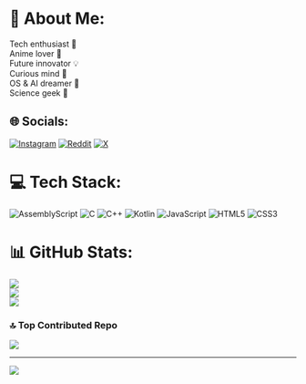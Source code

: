 # 💫 About Me:
Tech enthusiast 🚀<br>Anime lover 🎥<br>Future innovator 💡<br>Curious mind 🧠<br>OS & AI dreamer 🤖<br>Science geek 🔬


## 🌐 Socials:
[![Instagram](https://img.shields.io/badge/Instagram-%23E4405F.svg?logo=Instagram&logoColor=white)](https://instagram.com/https://www.instagram.com/itsharshitgoat/) [![Reddit](https://img.shields.io/badge/Reddit-%23FF4500.svg?logo=Reddit&logoColor=white)](https://reddit.com/user/https://www.reddit.com/user/Itsharshitgoat/) [![X](https://img.shields.io/badge/X-black.svg?logo=X&logoColor=white)](https://x.com/https://x.com/itsharshitgoat) 

# 💻 Tech Stack:
![AssemblyScript](https://img.shields.io/badge/assembly%20script-%23000000.svg?style=plastic&logo=assemblyscript&logoColor=white) ![C](https://img.shields.io/badge/c-%2300599C.svg?style=plastic&logo=c&logoColor=white) ![C++](https://img.shields.io/badge/c++-%2300599C.svg?style=plastic&logo=c%2B%2B&logoColor=white) ![Kotlin](https://img.shields.io/badge/kotlin-%237F52FF.svg?style=plastic&logo=kotlin&logoColor=white) ![JavaScript](https://img.shields.io/badge/javascript-%23323330.svg?style=plastic&logo=javascript&logoColor=%23F7DF1E) ![HTML5](https://img.shields.io/badge/html5-%23E34F26.svg?style=plastic&logo=html5&logoColor=white) ![CSS3](https://img.shields.io/badge/css3-%231572B6.svg?style=plastic&logo=css3&logoColor=white)
# 📊 GitHub Stats:
![](https://github-readme-stats.vercel.app/api?username=itsharshitgoat&theme=dark&hide_border=false&include_all_commits=true&count_private=true)<br/>
![](https://github-readme-streak-stats.herokuapp.com/?user=itsharshitgoat&theme=dark&hide_border=false)<br/>
![](https://github-readme-stats.vercel.app/api/top-langs/?username=itsharshitgoat&theme=dark&hide_border=false&include_all_commits=true&count_private=true&layout=compact)

### 🔝 Top Contributed Repo
![](https://github-contributor-stats.vercel.app/api?username=itsharshitgoat&limit=5&theme=radical&combine_all_yearly_contributions=true)

---
[![](https://visitcount.itsvg.in/api?id=itsharshitgoat&icon=0&color=0)](https://visitcount.itsvg.in)

<!-- Proudly created with GPRM ( https://gprm.itsvg.in ) -->